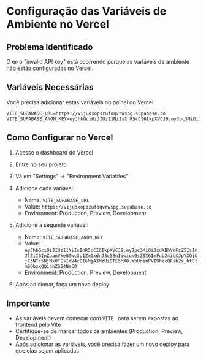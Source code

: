 # Configuração das Variáveis de Ambiente no Vercel

## Problema Identificado
O erro "invalid API key" está ocorrendo porque as variáveis de ambiente não estão configuradas no Vercel.

## Variáveis Necessárias
Você precisa adicionar estas variáveis no painel do Vercel:

```
VITE_SUPABASE_URL=https://vijudxopszufoqvrwspg.supabase.co
VITE_SUPABASE_ANON_KEY=eyJhbGciOiJIUzI1NiIsInR5cCI6IkpXVCJ9.eyJpc3MiOiJzdXBhYmFzZSIsInJlZiI6InZpanVkeG9wc3p1Zm9xdnJ3c3BnIiwicm9sZSI6ImFub24iLCJpYXQiOjE3NTc5NjMxOTEsImV4cCI6MjA3MzUzOTE5MX0.WbUdinPVI9hecQFsb2x_hfEtmSObzxQQiahZS54NsC0
```

## Como Configurar no Vercel

1. Acesse o dashboard do Vercel
2. Entre no seu projeto
3. Vá em "Settings" → "Environment Variables"
4. Adicione cada variável:
   - Name: `VITE_SUPABASE_URL`
   - Value: `https://vijudxopszufoqvrwspg.supabase.co`
   - Environment: Production, Preview, Development
   
5. Adicione a segunda variável:
   - Name: `VITE_SUPABASE_ANON_KEY`
   - Value: `eyJhbGciOiJIUzI1NiIsInR5cCI6IkpXVCJ9.eyJpc3MiOiJzdXBhYmFzZSIsInJlZiI6InZpanVkeG9wc3p1Zm9xdnJ3c3BnIiwicm9sZSI6ImFub24iLCJpYXQiOjE3NTc5NjMxOTEsImV4cCI6MjA3MzUzOTE5MX0.WbUdinPVI9hecQFsb2x_hfEtmSObzxQQiahZS54NsC0`
   - Environment: Production, Preview, Development

6. Após adicionar, faça um novo deploy

## Importante
- As variáveis devem começar com `VITE_` para serem expostas ao frontend pelo Vite
- Certifique-se de marcar todos os ambientes (Production, Preview, Development)
- Após adicionar as variáveis, você precisa fazer um novo deploy para que elas sejam aplicadas
